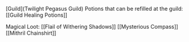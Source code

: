 [Guild](Twilight Pegasus Guild) Potions that can be refilled at the guild:
[[Guild Healing Potions]]

Magical Loot:
[[Flail of Withering Shadows]]
[[Mysterious Compass]]
[[Mithril Chainshirt]]

